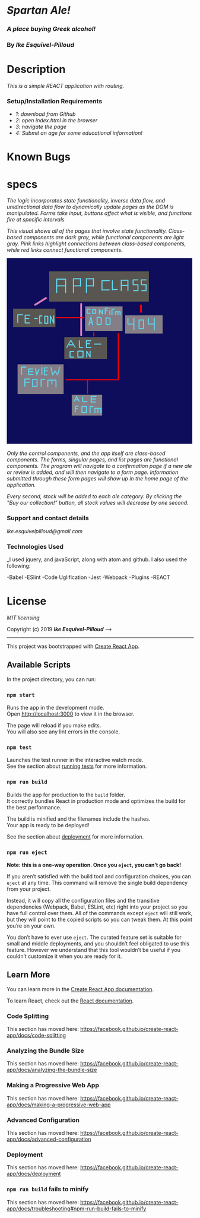 
# _Spartan Ale!_

### _A place buying Greek alcohol!_

### By _**Ike Esquivel-Pilloud**_

# Description

_This is a simple REACT application with routing._

### Setup/Installation Requirements

* _1: download from Github_
* _2: open index.html in the browser_
* _3: navigate the page_
* _4: Submit an age for some educational information!_

# Known Bugs

# specs

_The logic incorporates state functionality, inverse data flow, and unidirectional data flow to dynamically update pages as the DOM is manipulated. Forms take input, buttons affect what is visible, and functions fire at specific intervals_

_This visual shows all of the pages that involve state functionality. Class-based components are dark gray, while functional components are light gray. Pink links highlight connections between class-based components, while red links connect functional components._

_![Image description](./public/visual.png)_

_Only the control components, and the app itself are class-based components. The forms, singular pages, and list pages are functional components. The program will navigate to a confirmation page if a new ale or review is added, and will then navigate to a form page. Information submitted through these form pages will show up in the home page of the application._

_Every second, stock will be added to each ale category. By clicking the "Buy our collection!" button, all stock values will decrease by one second._

### Support and contact details

_ike.esquivelpilloud@gmail.com_

### Technologies Used

_I used jquery, and javaScript, along with atom and github. I also used the following:

-Babel
-ESlint
-Code Uglification
-Jest
-Webpack
-Plugins
-REACT

# License

_MIT licensing_

Copyright (c) 2019 **_Ike Esquivel-Pilloud_** -->

---

This project was bootstrapped with [Create React App](https://github.com/facebook/create-react-app).

## Available Scripts

In the project directory, you can run:

### `npm start`

Runs the app in the development mode.<br />
Open [http://localhost:3000](http://localhost:3000) to view it in the browser.

The page will reload if you make edits.<br />
You will also see any lint errors in the console.

### `npm test`

Launches the test runner in the interactive watch mode.<br />
See the section about [running tests](https://facebook.github.io/create-react-app/docs/running-tests) for more information.

### `npm run build`

Builds the app for production to the `build` folder.<br />
It correctly bundles React in production mode and optimizes the build for the best performance.

The build is minified and the filenames include the hashes.<br />
Your app is ready to be deployed!

See the section about [deployment](https://facebook.github.io/create-react-app/docs/deployment) for more information.

### `npm run eject`

**Note: this is a one-way operation. Once you `eject`, you can’t go back!**

If you aren’t satisfied with the build tool and configuration choices, you can `eject` at any time. This command will remove the single build dependency from your project.

Instead, it will copy all the configuration files and the transitive dependencies (Webpack, Babel, ESLint, etc) right into your project so you have full control over them. All of the commands except `eject` will still work, but they will point to the copied scripts so you can tweak them. At this point you’re on your own.

You don’t have to ever use `eject`. The curated feature set is suitable for small and middle deployments, and you shouldn’t feel obligated to use this feature. However we understand that this tool wouldn’t be useful if you couldn’t customize it when you are ready for it.

## Learn More

You can learn more in the [Create React App documentation](https://facebook.github.io/create-react-app/docs/getting-started).

To learn React, check out the [React documentation](https://reactjs.org/).

### Code Splitting

This section has moved here: https://facebook.github.io/create-react-app/docs/code-splitting

### Analyzing the Bundle Size

This section has moved here: https://facebook.github.io/create-react-app/docs/analyzing-the-bundle-size

### Making a Progressive Web App

This section has moved here: https://facebook.github.io/create-react-app/docs/making-a-progressive-web-app

### Advanced Configuration

This section has moved here: https://facebook.github.io/create-react-app/docs/advanced-configuration

### Deployment

This section has moved here: https://facebook.github.io/create-react-app/docs/deployment

### `npm run build` fails to minify

This section has moved here: https://facebook.github.io/create-react-app/docs/troubleshooting#npm-run-build-fails-to-minify
